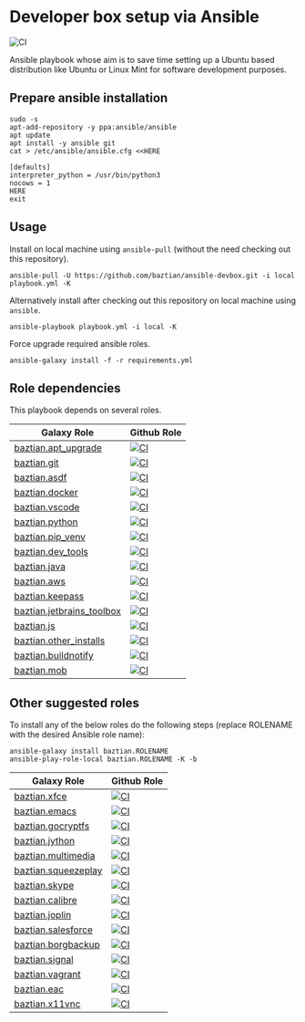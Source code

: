 # Developer box setup via Ansible

![CI](https://github.com/baztian/ansible-devbox/workflows/CI/badge.svg)

Ansible playbook whose aim is to save time setting up a Ubuntu based distribution like Ubuntu or Linux Mint for software development purposes.

## Prepare ansible installation

    sudo -s
    apt-add-repository -y ppa:ansible/ansible
    apt update
    apt install -y ansible git
    cat > /etc/ansible/ansible.cfg <<HERE

    [defaults]
    interpreter_python = /usr/bin/python3
    nocows = 1
    HERE
    exit

## Usage

Install on local machine using `ansible-pull` (without the need checking out this repository).

    ansible-pull -U https://github.com/baztian/ansible-devbox.git -i local playbook.yml -K

Alternatively install after checking out this repository on local machine using `ansible`.

    ansible-playbook playbook.yml -i local -K

Force upgrade required ansible roles.

    ansible-galaxy install -f -r requirements.yml

## Role dependencies

This playbook depends on several roles.

|Galaxy Role|Github Role|
| --------- | --------- |
| [baztian.apt_upgrade](https://galaxy.ansible.com/baztian/apt_upgrade) | [![CI](https://github.com/baztian/ansible-apt-upgrade/workflows/CI/badge.svg)](https://github.com/baztian/ansible-apt-upgrade) |
| [baztian.git](https://galaxy.ansible.com/baztian/git) | [![CI](https://github.com/baztian/ansible-git/workflows/CI/badge.svg)](https://github.com/baztian/ansible-git) |
| [baztian.asdf](https://galaxy.ansible.com/baztian/asdf) | [![CI](https://github.com/baztian/ansible-asdf/workflows/CI/badge.svg)](https://github.com/baztian/ansible-asdf) |
| [baztian.docker](https://galaxy.ansible.com/baztian/docker) | [![CI](https://github.com/baztian/ansible-docker/workflows/CI/badge.svg)](https://github.com/baztian/ansible-docker) |
| [baztian.vscode](https://galaxy.ansible.com/baztian/vscode) | [![CI](https://github.com/baztian/ansible-vscode/workflows/CI/badge.svg)](https://github.com/baztian/ansible-vscode) |
| [baztian.python](https://galaxy.ansible.com/baztian/python) | [![CI](https://github.com/baztian/ansible-python/workflows/CI/badge.svg)](https://github.com/baztian/ansible-python) |
| [baztian.pip_venv](https://galaxy.ansible.com/baztian/pip_venv) | [![CI](https://github.com/baztian/ansible-pip-venv/workflows/CI/badge.svg)](https://github.com/baztian/ansible-pip-venv) |
| [baztian.dev_tools](https://galaxy.ansible.com/baztian/dev_tools) | [![CI](https://github.com/baztian/ansible-dev-tools/workflows/CI/badge.svg)](https://github.com/baztian/ansible-dev-tools) |
| [baztian.java](https://galaxy.ansible.com/baztian/java) | [![CI](https://github.com/baztian/ansible-java/workflows/CI/badge.svg)](https://github.com/baztian/ansible-java) |
| [baztian.aws](https://galaxy.ansible.com/baztian/aws) | [![CI](https://github.com/baztian/ansible-aws/workflows/CI/badge.svg)](https://github.com/baztian/ansible-aws) |
| [baztian.keepass](https://galaxy.ansible.com/baztian/keepass) | [![CI](https://github.com/baztian/ansible-keepass/workflows/CI/badge.svg)](https://github.com/baztian/ansible-keepass) |
| [baztian.jetbrains_toolbox](https://galaxy.ansible.com/baztian/jetbrains_toolbox) | [![CI](https://github.com/baztian/ansible-jetbrains-toolbox/workflows/CI/badge.svg)](https://github.com/baztian/ansible-jetbrains-toolbox) |
| [baztian.js](https://galaxy.ansible.com/baztian/js) | [![CI](https://github.com/baztian/ansible-js/workflows/CI/badge.svg)](https://github.com/baztian/ansible-js) |
| [baztian.other_installs](https://galaxy.ansible.com/baztian/other_installs) | [![CI](https://github.com/baztian/ansible-other-installs/workflows/CI/badge.svg)](https://github.com/baztian/ansible-other-installs) |
| [baztian.buildnotify](https://galaxy.ansible.com/baztian/buildnotify) | [![CI](https://github.com/baztian/ansible-buildnotify/workflows/CI/badge.svg)](https://github.com/baztian/ansible-buildnotify) |
| [baztian.mob](https://galaxy.ansible.com/baztian/mob) | [![CI](https://github.com/baztian/ansible-mob/workflows/CI/badge.svg)](https://github.com/baztian/ansible-mob) |

## Other suggested roles

To install any of the below roles do the following steps (replace ROLENAME with the desired Ansible role name):

    ansible-galaxy install baztian.ROLENAME
    ansible-play-role-local baztian.ROLENAME -K -b

|Galaxy Role|Github Role|
| --------- | --------- |
| [baztian.xfce](https://galaxy.ansible.com/baztian/xfce) | [![CI](https://github.com/baztian/ansible-xfce/workflows/CI/badge.svg)](https://github.com/baztian/ansible-xfce) |
| [baztian.emacs](https://galaxy.ansible.com/baztian/emacs) | [![CI](https://github.com/baztian/ansible-emacs/workflows/CI/badge.svg)](https://github.com/baztian/ansible-emacs) |
| [baztian.gocryptfs](https://galaxy.ansible.com/baztian/gocryptfs) | [![CI](https://github.com/baztian/ansible-gocryptfs/workflows/CI/badge.svg)](https://github.com/baztian/ansible-gocryptfs) |
| [baztian.jython](https://galaxy.ansible.com/baztian/jython) | [![CI](https://github.com/baztian/ansible-jython/workflows/CI/badge.svg)](https://github.com/baztian/ansible-jython) |
| [baztian.multimedia](https://galaxy.ansible.com/baztian/multimedia) | [![CI](https://github.com/baztian/ansible-multimedia/workflows/CI/badge.svg)](https://github.com/baztian/ansible-multimedia) |
| [baztian.squeezeplay](https://galaxy.ansible.com/baztian/squeezeplay) | [![CI](https://github.com/baztian/ansible-squeezeplay/workflows/CI/badge.svg)](https://github.com/baztian/ansible-squeezeplay) |
| [baztian.skype](https://galaxy.ansible.com/baztian/skype) | [![CI](https://github.com/baztian/ansible-skype/workflows/CI/badge.svg)](https://github.com/baztian/ansible-skype) |
| [baztian.calibre](https://galaxy.ansible.com/baztian/calibre) | [![CI](https://github.com/baztian/ansible-calibre/workflows/CI/badge.svg)](https://github.com/baztian/ansible-calibre) |
| [baztian.joplin](https://galaxy.ansible.com/baztian/joplin) | [![CI](https://github.com/baztian/ansible-joplin/workflows/CI/badge.svg)](https://github.com/baztian/ansible-joplin) |
| [baztian.salesforce](https://galaxy.ansible.com/baztian/salesforce) | [![CI](https://github.com/baztian/ansible-salesforce/workflows/CI/badge.svg)](https://github.com/baztian/ansible-salesforce) |
| [baztian.borgbackup](https://galaxy.ansible.com/baztian/borgbackup) | [![CI](https://github.com/baztian/ansible-borgbackup/workflows/CI/badge.svg)](https://github.com/baztian/ansible-borgbackup) |
| [baztian.signal](https://galaxy.ansible.com/baztian/signal) | [![CI](https://github.com/baztian/ansible-signal/workflows/CI/badge.svg)](https://github.com/baztian/ansible-signal) |
| [baztian.vagrant](https://galaxy.ansible.com/baztian/vagrant) | [![CI](https://github.com/baztian/ansible-vagrant/workflows/CI/badge.svg)](https://github.com/baztian/ansible-vagrant) |
| [baztian.eac](https://galaxy.ansible.com/baztian/eac) | [![CI](https://github.com/baztian/ansible-eac/workflows/CI/badge.svg)](https://github.com/baztian/ansible-eac) |
| [baztian.x11vnc](https://galaxy.ansible.com/baztian/x11vnc) | [![CI](https://github.com/baztian/ansible-x11vnc/workflows/CI/badge.svg)](https://github.com/baztian/ansible-x11vnc) |
